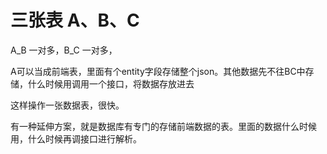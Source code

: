 # 三张表 A、B、C

A_B  一对多，B_C  一对多，

A可以当成前端表，里面有个entity字段存储整个json。其他数据先不往BC中存储，什么时候用调用一个接口，将数据存放进去

这样操作一张数据表，很快。


有一种延伸方案，就是数据库有专门的存储前端数据的表。里面的数据什么时候用，什么时候再调接口进行解析。
